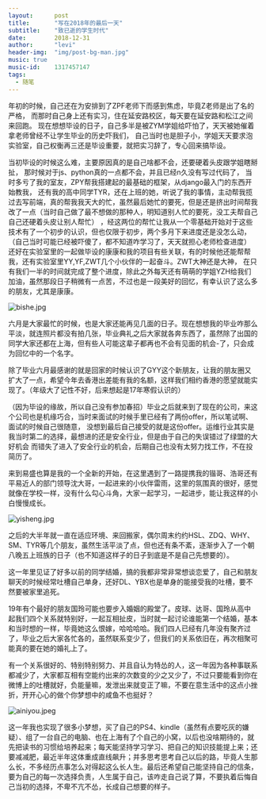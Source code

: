 ```yaml
---
layout:      post
title:       "写在2018年的最后一天"
subtitle:    "致已逝的学生时代"
date:        2018-12-31
author:      "levi"
header-img:  "img/post-bg-man.jpg"
music: true
music-id:    1317457147
tags:
  - 随笔
---
```




年初的时候，自己还在为安排到了ZPF老师下而感到焦虑，毕竟Z老师是出了名的严格，
而那时自己身上还有实习，住在延安路校区，每天要在延安路和松江之间来回跑。
现在想想毕设的日子，自己多半是被ZYM学姐给吓怕了，天天被她催着拿老师曾经不让学生毕业的历史吓我们，
自己当时也是胆子小，学姐天天要求泡实验室，自己权衡再三还是毕设重要，就把实习辞了，专心回来搞毕设。

当初毕设的时候这么难，主要原因真的是自己啥都不会，还要硬着头皮跟学姐瞎掰扯，
那时候对于js、python真的一点都不会，并且已经n久没有写过代码了，
当时多亏了我的室友，ZPY帮我搭建起的最基础的框架，从django最入门的东西开始教我，
还有我的高中同学TYR，还在上班的她，听说了我的事情，主动帮我揽过去写前端，真的帮我我天大的忙，虽然最后她忙的要死，但是还是挤出时间帮我改了一点（当时自己做了最不想做的那种人，明知道别人忙的要死，没工夫帮自己自己还硬着头皮让别人帮忙）
，经这两位的帮忙让我从一个零基础开始对于这些技术有了一个初步的认识，但也仅限于初步，两个多月下来进度还是没怎么动，（自己当时可能已经被吓傻了，都不知道咋学习了，天天就担心老师检查进度）
还好在实验室里的一起做毕设的康康和我的项目有些关联，有的时候他还能帮帮我，还有实验室里YY,YF,ZWT几个小伙伴的一起奋斗。ZWT大神还是大神，
在只有我们一半的时间就完成了整个进度，除此之外每天还有萌萌的学姐YZH给我们加油，虽然那段日子稍微有一点苦，不过也是一段美好的回忆，有幸认识了这么多的朋友，尤其是康康。

![bishe.jpg](https://i.loli.net/2021/05/09/kvgh8TDiOUMloAE.jpg)

六月是大家最忙的时候，也是大家还能再见几面的日子。现在想想我的毕业咋那么平淡，就连照片都没有拍几张，毕业典礼之后大家就各奔东西了，虽然除了出国的同学大家还都在上海，但有些人可能这辈子都再也不会有见面的机会-了，只会成为回忆中的一个名字。



除了毕业六月最感谢的就是回家的时候认识了GYY这个新朋友，让我的朋友圈又扩大了一点，希望今年去香港出差能有我的名额，这样我们相约香港的愿望就能实现了。（年级大了记性不好，后来想起是17年寒假认识的）

（因为毕设的缘故，所以自己没有参加春招）毕业之后就来到了现在的公司，来这个公司也是机缘巧合，当时来面试的时候手里已经有了两份offer，所以笔试啊、面试的时候自己很随意，
没想到最后自己接受的就是这份offer。运维行业其实是我当时第二的选择，最想进的还是安全行业，但是由于自己的失误错过了绿盟的大好机会
而错失了进入了安全行业的机会，后期自己也没有太努力找工作，不在投简历了。

来到易盛也算是我的一个全新的开始，在这里遇到了一路提携我的锴哥、浩哥还有平易近人的部门领导沈大哥，一起进来的小伙伴雷雨，这里的氛围真的很好，感觉就像在学校一样，没有什么勾心斗角，大家一起学习，一起进步，能让我这样的小白慢慢成长。

![yisheng.jpg](https://i.loli.net/2021/05/09/gHEFD32U1GOhkyw.jpg)

之后的大半年就一直在适应环境、来回搬家，偶尔周末约约HSL、ZDQ、WHY、SM、TYR等几个朋友，虽然生活平淡了点，但也还有条不紊，逐渐步入了一个朝八晚五上班族的日子（也不知道这样子的日子到底是不是自己先想要的）。

这一年里见证了好多以前的同学结婚，搞的我都非常非常想谈恋爱了，自己和朋友聊天的时候经常吐槽自己单身，还好DL、YBX也是单身的能接受我的吐槽，要不然要被家里追死。

19年有个最好的朋友国玲可能也要步入婚姻的殿堂了。皮球、达哥、国玲从高中起我们四个关系就特别好，一起互相扯皮，当时就一起讨论谁能第一个结婚，基本和当时想的一样，毕竟她这么恨嫁，哈哈哈哈。我们四人已经有几年没有聚齐过了，毕业之后大家各忙各的，虽然联系变少了，但我们的关系依旧在，再次相聚可能真的要在她的婚礼上了。

有一个关系很好的、特别特别努力、并且自认为特怂的人，这一年因为各种事联系都减少了，大家都互相有空能约出来的次数变的少之又少了，不过只要能看到你在微博上的吐槽就好，负能量嘛，发泄出来就变正了嘛，不要在意生活中的这点小挫折，开开心心的做个你梦想中的咸鱼不也挺好？

![ainiyou.jpeg](https://i.loli.net/2021/05/09/GTaXxMc5uR7jHJN.jpg)

这一年我也实现了很多小梦想，买了自己的PS4、kindle（虽然有点要吃灰的嫌疑）、组了一台自己的电脑、也在上海有了个自己的小窝，以后也没啥期待的，就先把读书的习惯给培养起来；每天能坚持学习学习、把自己的知识技能提上来；还要减减肥，最近半年这体重成直线飙升；并多思考思考自己以后的路，毕竟人生那么长，不多经历点事怎么对得起这么长人生。最后还希望自己能坚持自己的信条，要为自己的每一次选择负责，人生属于自己，该咋走自己说了算，不要执着后悔自己当初的选择，不卑不亢不怂，长成自己想要的样子。



